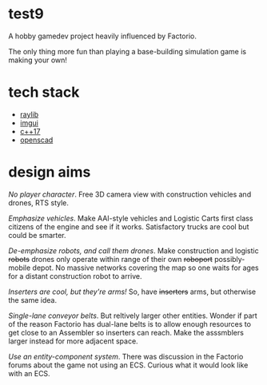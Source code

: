 # test9

A hobby gamedev project heavily influenced by Factorio.

The only thing more fun than playing a base-building simulation game is making your own!

# tech stack

* [raylib](https://github.com/raysan5/raylib)
* [imgui](https://github.com/ocornut/imgui)
* [c++17](https://en.wikipedia.org/wiki/C%2B%2B17)
* [openscad](http://www.openscad.org/)

# design aims

*No player character*. Free 3D camera view with construction vehicles and drones, RTS style.

*Emphasize vehicles*. Make AAI-style vehicles and Logistic Carts first class citizens of the engine and see if it works. Satisfactory trucks are cool but could be smarter.

*De-emphasize robots, and call them drones*. Make construction and logistic ~~robots~~ drones only operate within range of their own ~~roboport~~ possibly-mobile depot. No massive networks covering the map so one waits for ages for a distant construction robot to arrive.

*Inserters are cool, but they're arms!* So, have ~~inserters~~ arms, but otherwise the same idea.

*Single-lane conveyor belts*. But reltively larger other entities. Wonder if part of the reason Factorio has dual-lane belts is to allow enough resources to get close to an Assembler so inserters can reach. Make the asssmblers larger instead for more adjacent space.

*Use an entity-component system*. There was discussion in the Factorio forums about the game not using an ECS. Curious what it would look like with an ECS.
